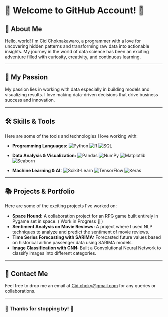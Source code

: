 # 🌟 Welcome to GitHub Account! 🌟

## 👋 About Me
Hello, world! I'm Cid Choknakawaro, a programmer with a love for uncovering hidden patterns and transforming raw data into actionable insights. My journey in the world of data science has been an exciting adventure filled with curiosity, creativity, and continuous learning.

---

## 🎨 My Passion
My passion lies in working with data especially in building models and visualizing results. I love making data-driven decisions that drive business success and innovation.

---

## 🛠️ Skills & Tools
Here are some of the tools and technologies I love working with:

- **Programming Languages:** 
  ![Python](https://img.shields.io/badge/Python-3776AB?style=for-the-badge&logo=python&logoColor=white)
  ![R](https://img.shields.io/badge/R-276DC3?style=for-the-badge&logo=r&logoColor=white)
  ![SQL](https://img.shields.io/badge/SQL-4479A1?style=for-the-badge&logo=postgresql&logoColor=white)

- **Data Analysis & Visualization:** 
  ![Pandas](https://img.shields.io/badge/Pandas-150458?style=for-the-badge&logo=pandas&logoColor=white)
  ![NumPy](https://img.shields.io/badge/NumPy-013243?style=for-the-badge&logo=numpy&logoColor=white)
  ![Matplotlib](https://img.shields.io/badge/Matplotlib-11557C?style=for-the-badge&logo=matplotlib&logoColor=white)
  ![Seaborn](https://img.shields.io/badge/Seaborn-3776AB?style=for-the-badge&logo=python&logoColor=white)

- **Machine Learning & AI:** 
  ![Scikit-Learn](https://img.shields.io/badge/Scikit--Learn-F7931E?style=for-the-badge&logo=scikit-learn&logoColor=white)
  ![TensorFlow](https://img.shields.io/badge/TensorFlow-FF6F00?style=for-the-badge&logo=tensorflow&logoColor=white)
  ![Keras](https://img.shields.io/badge/Keras-D00000?style=for-the-badge&logo=keras&logoColor=white)

---

## 📚 Projects & Portfolio
Here are some of the exciting projects I've worked on:

- **Space Hound:** A collaboration project for an RPG game built entirely in Pygame set in space. ( Work in Progress 🌟 ) 
- **Sentiment Analysis on Movie Reviews:** A project where I used NLP techniques to analyze and predict the sentiment of movie reviews.
- **Time Series Forecasting with SARIMA:** Forecasted future values based on historical airline passenger data using SARIMA models.
- **Image Classification with CNN:** Built a Convolutional Neural Network to classify images into different categories.

---

## 📧 Contact Me
Feel free to drop me an email at [Cid.choky@gmail.com](mailto:Cid.choky@gmail.com) for any queries or collaborations.

---

### 🌟 Thanks for stopping by! 🌟
